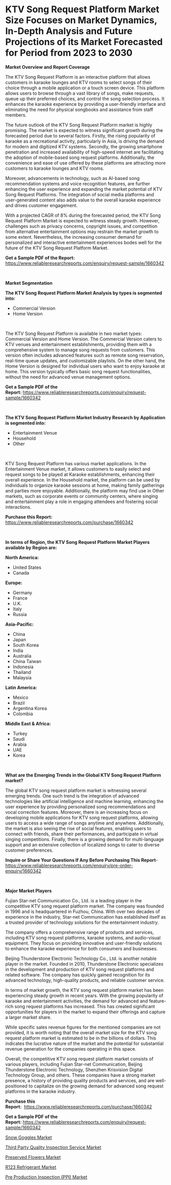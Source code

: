 <p><h1>KTV Song Request Platform Market Size Focuses on Market Dynamics, In-Depth Analysis and Future Projections of its Market Forecasted for Period from 2023 to 2030</h1></p><p><strong>Market Overview and Report Coverage</strong></p>
<p><p>The KTV Song Request Platform is an interactive platform that allows customers in karaoke lounges and KTV rooms to select songs of their choice through a mobile application or a touch screen device. This platform allows users to browse through a vast library of songs, make requests, queue up their preferred choices, and control the song selection process. It enhances the karaoke experience by providing a user-friendly interface and eliminating the need for physical songbooks and assistance from staff members.</p><p>The future outlook of the KTV Song Request Platform market is highly promising. The market is expected to witness significant growth during the forecasted period due to several factors. Firstly, the rising popularity of karaoke as a recreational activity, particularly in Asia, is driving the demand for modern and digitized KTV systems. Secondly, the growing smartphone penetration and increased availability of high-speed internet are facilitating the adoption of mobile-based song request platforms. Additionally, the convenience and ease of use offered by these platforms are attracting more customers to karaoke lounges and KTV rooms.</p><p>Moreover, advancements in technology, such as AI-based song recommendation systems and voice recognition features, are further enhancing the user experience and expanding the market potential of KTV Song Request Platforms. The integration of social media platforms and user-generated content also adds value to the overall karaoke experience and drives customer engagement.</p><p>With a projected CAGR of 8% during the forecasted period, the KTV Song Request Platform Market is expected to witness steady growth. However, challenges such as privacy concerns, copyright issues, and competition from alternative entertainment options may restrain the market growth to some extent. Nevertheless, the increasing consumer demand for personalized and interactive entertainment experiences bodes well for the future of the KTV Song Request Platform Market.</p></p>
<p><strong>Get a Sample PDF of the Report:</strong> <a href="https://www.reliableresearchreports.com/enquiry/request-sample/1660342">https://www.reliableresearchreports.com/enquiry/request-sample/1660342</a></p>
<p>&nbsp;</p>
<p><strong>Market Segmentation</strong></p>
<p><strong>The KTV Song Request Platform Market Analysis by types is segmented into:</strong></p>
<p><ul><li>Commercial Version</li><li>Home Version</li></ul></p>
<p>&nbsp;</p>
<p><p>The KTV Song Request Platform is available in two market types: Commercial Version and Home Version. The Commercial Version caters to KTV venues and entertainment establishments, providing them with a comprehensive system to manage song requests from customers. This version often includes advanced features such as remote song reservation, real-time queue updates, and customizable playlists. On the other hand, the Home Version is designed for individual users who want to enjoy karaoke at home. This version typically offers basic song request functionalities, without the need for advanced venue management options.</p></p>
<p><strong>Get a Sample PDF of the Report:</strong>&nbsp;<a href="https://www.reliableresearchreports.com/enquiry/request-sample/1660342">https://www.reliableresearchreports.com/enquiry/request-sample/1660342</a></p>
<p>&nbsp;</p>
<p><strong>The KTV Song Request Platform Market Industry Research by Application is segmented into:</strong></p>
<p><ul><li>Entertainment Venue</li><li>Household</li><li>Other</li></ul></p>
<p>&nbsp;</p>
<p><p>KTV Song Request Platform has various market applications. In the Entertainment Venue market, it allows customers to easily select and request songs to be played at Karaoke establishments, enhancing their overall experience. In the Household market, the platform can be used by individuals to organize karaoke sessions at home, making family gatherings and parties more enjoyable. Additionally, the platform may find use in Other markets, such as corporate events or community centers, where singing and entertainment play a role in engaging attendees and fostering social interactions.</p></p>
<p><strong>Purchase this Report:</strong>&nbsp; <a href="https://www.reliableresearchreports.com/purchase/1660342">https://www.reliableresearchreports.com/purchase/1660342</a></p>
<p>&nbsp;</p>
<p><strong>In terms of Region, the KTV Song Request Platform Market Players available by Region are:</strong></p>
<p>
    <p> <strong> North America: </strong>
        <ul>
            <li>United States</li>
            <li>Canada</li>
        </ul>
        </p> 
    <p> <strong> Europe: </strong>
        <ul>
            <li>Germany</li>
            <li>France</li>
            <li>U.K.</li>
            <li>Italy</li>
            <li>Russia</li>
        </ul>
        </p> 
    <p> <strong> Asia-Pacific: </strong>
        <ul>
            <li>China</li>
            <li>Japan</li>
            <li>South Korea</li>
            <li>India</li>
            <li>Australia</li>
            <li>China Taiwan</li>
            <li>Indonesia</li>
            <li>Thailand</li>
            <li>Malaysia</li>
        </ul>
        </p> 
    <p> <strong> Latin America: </strong>
        <ul>
            <li>Mexico</li>
            <li>Brazil</li>
            <li>Argentina Korea</li>
            <li>Colombia</li>
        </ul>
        </p> 
    <p> <strong> Middle East & Africa: </strong>
        <ul>
            <li>Turkey</li>
            <li>Saudi</li>
            <li>Arabia</li>
            <li>UAE</li>
            <li>Korea</li>
        </ul>
    </p>
    </p>
<p>&nbsp;</p>
<p><strong>What are the Emerging Trends in the Global KTV Song Request Platform market?</strong></p>
<p><p>The global KTV song request platform market is witnessing several emerging trends. One such trend is the integration of advanced technologies like artificial intelligence and machine learning, enhancing the user experience by providing personalized song recommendations and vocal correction features. Moreover, there is an increasing focus on developing mobile applications for KTV song request platforms, allowing users to access a wide range of songs anytime and anywhere. Additionally, the market is also seeing the rise of social features, enabling users to connect with friends, share their performances, and participate in virtual singing competitions. Finally, there is a growing demand for multi-language support and an extensive collection of localized songs to cater to diverse customer preferences.</p></p>
<p><strong>Inquire or Share Your Questions If Any Before Purchasing This Report</strong>- <a href="https://www.reliableresearchreports.com/enquiry/pre-order-enquiry/1660342">https://www.reliableresearchreports.com/enquiry/pre-order-enquiry/1660342</a></p>
<p>&nbsp;</p>
<p><strong>Major Market Players</strong></p>
<p><p>Fujian Star-net Communication Co., Ltd. is a leading player in the competitive KTV song request platform market. The company was founded in 1996 and is headquartered in Fuzhou, China. With over two decades of experience in the industry, Star-net Communication has established itself as a trusted provider of technology solutions for the entertainment industry.</p><p>The company offers a comprehensive range of products and services, including KTV song request platforms, karaoke systems, and audio-visual equipment. They focus on providing innovative and user-friendly solutions to enhance the karaoke experience for both consumers and businesses.</p><p>Beijing Thunderstone Electronic Technology Co., Ltd. is another notable player in the market. Founded in 2010, Thunderstone Electronic specializes in the development and production of KTV song request platforms and related software. The company has quickly gained recognition for its advanced technology, high-quality products, and reliable customer service.</p><p>In terms of market growth, the KTV song request platform market has been experiencing steady growth in recent years. With the growing popularity of karaoke and entertainment activities, the demand for advanced and feature-rich song request platforms has increased. This has created significant opportunities for players in the market to expand their offerings and capture a larger market share.</p><p>While specific sales revenue figures for the mentioned companies are not provided, it is worth noting that the overall market size for the KTV song request platform market is estimated to be in the billions of dollars. This indicates the lucrative nature of the market and the potential for substantial revenue generation for the companies operating in this space.</p><p>Overall, the competitive KTV song request platform market consists of various players, including Fujian Star-net Communication, Beijing Thunderstone Electronic Technology, Shenzhen Krisvision Digital Technology Group, and others. These companies have a strong market presence, a history of providing quality products and services, and are well-positioned to capitalize on the growing demand for advanced song request platforms in the karaoke industry.</p></p>
<p><strong>Purchase this Report:</strong>&nbsp;&nbsp;<a href="https://www.reliableresearchreports.com/purchase/1660342">https://www.reliableresearchreports.com/purchase/1660342</a></p>
<p></p>
<p><strong>Get a Sample PDF of the Report:</strong>&nbsp;<a href="https://www.reliableresearchreports.com/enquiry/request-sample/1660342">https://www.reliableresearchreports.com/enquiry/request-sample/1660342</a></p>
<p><p><a href="https://www.linkedin.com/pulse/snow-goggles-market-challenges-opportunities-growth-drivers-qrhhe/">Snow Goggles Market</a></p><p><a href="https://github.com/ChiragRP21/Market-Research-Report-List-1/blob/main/third-party-quality-inspection-service-market.md">Third Party Quality Inspection Service Market</a></p><p><a href="https://www.linkedin.com/pulse/preserved-flowers-market-insights-players-forecast-till-2030-kphqe/">Preserved Flowers Market</a></p><p><a href="https://medium.com/@ethelcrooks2023/r123-refrigerant-market-research-report-its-history-and-forecast-2023-to-2030-9e42b1148a69">R123 Refrigerant Market</a></p><p><a href="https://github.com/ChiragRp1/Market-Research-Report-List-1/blob/main/pre-production-inspection-ppi-market.md">Pre Production Inspection (PPI) Market</a></p></p>